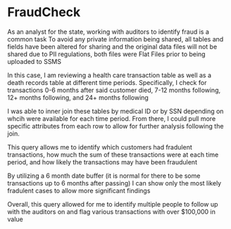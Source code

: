 # FraudCheck
As an analyst for the state, working with auditors to identify fraud is a common task
To avoid any private information being shared, all tables and fields have been altered for sharing 
and the original data files will not be shared due to PII regulations, both files were Flat Files
prior to being uploaded to SSMS

In this case, I am reviewing a health care transaction table as well as a death records table
at different time periods. Specifically, I check for transactions 0-6 months after said customer 
died, 7-12 months following, 12+ months following, and 24+ months following

I was able to inner join these tables by medical ID or by SSN depending on whcih were available for each time period.
From there, I could pull more specific attributes from each row to allow for further analysis following the 
join. 

This query allows me to identify which customers had fradulent transactions, how much the sum 
of these transactions were at each time period, and how likely the transactions may have been fraudulent

By utilizing a 6 month date buffer (it is normal for there to be some transactions up to 6 months after 
passing) I can show only the most likely fradulent cases to allow more significant findings

Overall, this query allowed for me to identify multiple people to follow up with the auditors on and 
flag various transactions with over $100,000 in value
